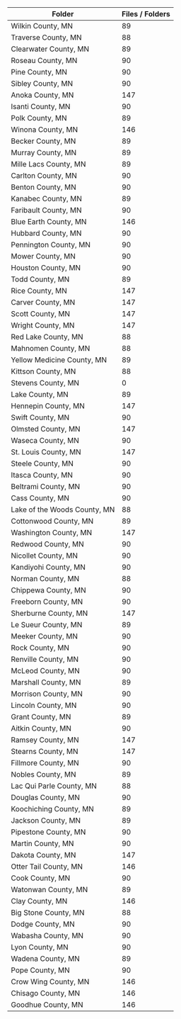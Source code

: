 | Folder                       |   Files / Folders |
|------------------------------|-------------------|
| Wilkin County, MN            |                89 |
| Traverse County, MN          |                88 |
| Clearwater County, MN        |                89 |
| Roseau County, MN            |                90 |
| Pine County, MN              |                90 |
| Sibley County, MN            |                90 |
| Anoka County, MN             |               147 |
| Isanti County, MN            |                90 |
| Polk County, MN              |                89 |
| Winona County, MN            |               146 |
| Becker County, MN            |                89 |
| Murray County, MN            |                89 |
| Mille Lacs County, MN        |                89 |
| Carlton County, MN           |                90 |
| Benton County, MN            |                90 |
| Kanabec County, MN           |                89 |
| Faribault County, MN         |                90 |
| Blue Earth County, MN        |               146 |
| Hubbard County, MN           |                90 |
| Pennington County, MN        |                90 |
| Mower County, MN             |                90 |
| Houston County, MN           |                90 |
| Todd County, MN              |                89 |
| Rice County, MN              |               147 |
| Carver County, MN            |               147 |
| Scott County, MN             |               147 |
| Wright County, MN            |               147 |
| Red Lake County, MN          |                88 |
| Mahnomen County, MN          |                88 |
| Yellow Medicine County, MN   |                89 |
| Kittson County, MN           |                88 |
| Stevens County, MN           |                 0 |
| Lake County, MN              |                89 |
| Hennepin County, MN          |               147 |
| Swift County, MN             |                90 |
| Olmsted County, MN           |               147 |
| Waseca County, MN            |                90 |
| St. Louis County, MN         |               147 |
| Steele County, MN            |                90 |
| Itasca County, MN            |                90 |
| Beltrami County, MN          |                90 |
| Cass County, MN              |                90 |
| Lake of the Woods County, MN |                88 |
| Cottonwood County, MN        |                89 |
| Washington County, MN        |               147 |
| Redwood County, MN           |                90 |
| Nicollet County, MN          |                90 |
| Kandiyohi County, MN         |                90 |
| Norman County, MN            |                88 |
| Chippewa County, MN          |                90 |
| Freeborn County, MN          |                90 |
| Sherburne County, MN         |               147 |
| Le Sueur County, MN          |                89 |
| Meeker County, MN            |                90 |
| Rock County, MN              |                90 |
| Renville County, MN          |                90 |
| McLeod County, MN            |                90 |
| Marshall County, MN          |                89 |
| Morrison County, MN          |                90 |
| Lincoln County, MN           |                90 |
| Grant County, MN             |                89 |
| Aitkin County, MN            |                90 |
| Ramsey County, MN            |               147 |
| Stearns County, MN           |               147 |
| Fillmore County, MN          |                90 |
| Nobles County, MN            |                89 |
| Lac Qui Parle County, MN     |                88 |
| Douglas County, MN           |                90 |
| Koochiching County, MN       |                89 |
| Jackson County, MN           |                89 |
| Pipestone County, MN         |                90 |
| Martin County, MN            |                90 |
| Dakota County, MN            |               147 |
| Otter Tail County, MN        |               146 |
| Cook County, MN              |                90 |
| Watonwan County, MN          |                89 |
| Clay County, MN              |               146 |
| Big Stone County, MN         |                88 |
| Dodge County, MN             |                90 |
| Wabasha County, MN           |                90 |
| Lyon County, MN              |                90 |
| Wadena County, MN            |                89 |
| Pope County, MN              |                90 |
| Crow Wing County, MN         |               146 |
| Chisago County, MN           |               146 |
| Goodhue County, MN           |               146 |